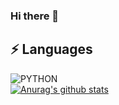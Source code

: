 
### Hi there 👋

## ⚡ Languages
![PYTHON](https://img.shields.io/badge/PYTHON-★★★★☆-0696D7?style=plastic&logo=Python&logoColor=white) \
[![Anurag's github stats](https://github-readme-stats.vercel.app/api?username=huhji)](https://github.com/anuraghazra/github-readme-stats)


<!--
**huhji/huhji** is a ✨ _special_ ✨ repository because its `README.md` (this file) appears on your GitHub profile.

Here are some ideas to get you started:

- 🔭 I’m currently working on ...
- 🌱 I’m currently learning ...
- 👯 I’m looking to collaborate on ...
- 🤔 I’m looking for help with ...
- 💬 Ask me about ...
- 📫 How to reach me: ...
- 😄 Pronouns: ...
- ⚡ Fun fact: ...
-->

